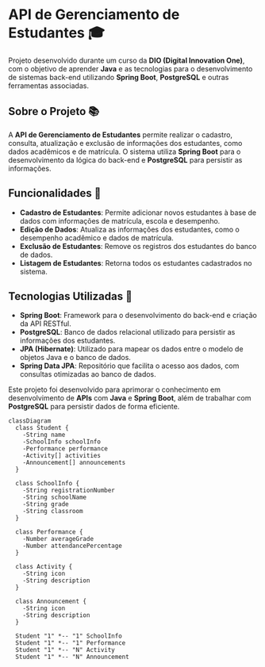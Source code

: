 # API de Gerenciamento de Estudantes 🎓

Projeto desenvolvido durante um curso da **DIO (Digital Innovation One)**, com o objetivo de aprender **Java** e as tecnologias para o desenvolvimento de sistemas back-end utilizando **Spring Boot**, **PostgreSQL** e outras ferramentas associadas.

## Sobre o Projeto 📚  
A **API de Gerenciamento de Estudantes** permite realizar o cadastro, consulta, atualização e exclusão de informações dos estudantes, como dados acadêmicos e de matrícula. O sistema utiliza **Spring Boot** para o desenvolvimento da lógica do back-end e **PostgreSQL** para persistir as informações.

## Funcionalidades 🔧  
- **Cadastro de Estudantes**: Permite adicionar novos estudantes à base de dados com informações de matrícula, escola e desempenho.  
- **Edição de Dados**: Atualiza as informações dos estudantes, como o desempenho acadêmico e dados de matrícula.  
- **Exclusão de Estudantes**: Remove os registros dos estudantes do banco de dados.  
- **Listagem de Estudantes**: Retorna todos os estudantes cadastrados no sistema.  

## Tecnologias Utilizadas 🚀  
- **Spring Boot**: Framework para o desenvolvimento do back-end e criação da API RESTful.  
- **PostgreSQL**: Banco de dados relacional utilizado para persistir as informações dos estudantes.  
- **JPA (Hibernate)**: Utilizado para mapear os dados entre o modelo de objetos Java e o banco de dados.  
- **Spring Data JPA**: Repositório que facilita o acesso aos dados, com consultas otimizadas ao banco de dados.

Este projeto foi desenvolvido para aprimorar o conhecimento em desenvolvimento de **APIs** com **Java** e **Spring Boot**, além de trabalhar com **PostgreSQL** para persistir dados de forma eficiente.


```mermaid
classDiagram
  class Student {
    -String name
    -SchoolInfo schoolInfo
    -Performance performance
    -Activity[] activities
    -Announcement[] announcements
  }

  class SchoolInfo {
    -String registrationNumber
    -String schoolName
    -String grade
    -String classroom
  }

  class Performance {
    -Number averageGrade
    -Number attendancePercentage
  }

  class Activity {
    -String icon
    -String description
  }

  class Announcement {
    -String icon
    -String description
  }

  Student "1" *-- "1" SchoolInfo
  Student "1" *-- "1" Performance
  Student "1" *-- "N" Activity
  Student "1" *-- "N" Announcement
```
